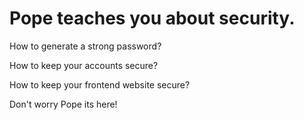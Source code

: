 <h1>Pope teaches you about security.</h1>
<div class="flex flex-col">
<p>How to generate a strong password?</p>
<p>How to keep your accounts secure?</p>
<p>How to keep your frontend website secure?</p>
<p>Don't worry Pope its here!</p>
</div>

